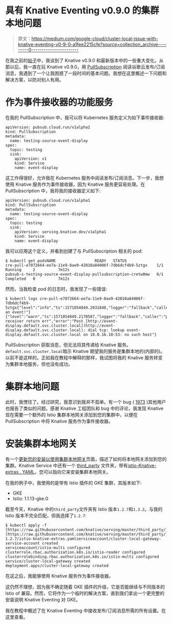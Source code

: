 # 具有 Knative Eventing v0.9.0 的集群本地问题

> 原文：<https://medium.com/google-cloud/cluster-local-issue-with-knative-eventing-v0-9-0-a1fee2215cfe?source=collection_archive---------0----------------------->

在我之前的[帖子](/google-cloud/knative-v0-9-0-a6fa0a3b1f7d)中，我谈到了 Knative v0.9.0 和最新版本中的一些重大变化。从那以后，我一直在玩 Knative v0.9.0，用 [PullSubscription](https://github.com/google/knative-gcp/blob/master/docs/pullsubscription/README.md) 阅读谷歌云发布/订阅消息，我遇到了一个让我困惑了一段时间的基本问题。我想在这里概述一下问题和解决方案，以防对别人有用。

# 作为事件接收器的功能服务

在我的 PullSubscription 中，我可以将 Kubernetes 服务定义为如下事件接收器:

```
apiVersion: pubsub.cloud.run/v1alpha1
kind: PullSubscription
metadata:
  name: testing-source-event-display
spec:
  topic: testing
  sink:
    apiVersion: v1
    kind: Service
    name: event-display
```

这工作得很好，允许我在 Kubernetes 服务中阅读发布/订阅消息。下一步，我想使用 Knative 服务作为事件接收器，因为 Knative 服务更容易处理。在 PullSubscription 中，我将我的接收器定义如下:

```
apiVersion: pubsub.cloud.run/v1alpha1
kind: PullSubscription
metadata:
  name: testing-source-event-display
spec:
  topic: testing
  sink:
    apiVersion: serving.knative.dev/v1alpha1
    kind: Service
    name: event-display
```

我可以应用这个定义，并看到创建了与 PullSubscription 相关的 pod:

```
$ kubectl get podsNAME                 READY   STATUS
cre-pull-e7072664-ee7a-11e9-8ae9-42010a84006f-7db6dcf4b9-5ztgx    1/1     Running     2          7m12s
pubsub-s-testing-source-event-display-pullsubscription-cretw8mw   0/1     Completed   0          7m12s
```

然而，当我检查 pod 的日志时，我发现了一些错误:

```
$ kubectl logs cre-pull-e7072664-ee7a-11e9-8ae9-42010a84006f-7db6dcf4b9-5ztgx{"level":"info","ts":1571054849.2031848,"logger":"fallback","caller":"pubsub/transport.go:231","msg":"got an event!"}
{"level":"warn","ts":1571054849.2170587,"logger":"fallback","caller":"pubsub/transport.go:248","msg":"pubsub receiver return err","error":"Post [http://event-display.default.svc.cluster.local](http://event-display.default.svc.cluster.local): dial tcp: lookup event-display.default.svc.cluster.local on 10.0.16.10:53: no such host"}
```

PullSubscription 获取消息，但无法将其传递给 Knative 服务。`default.svc.cluster.local`暗示 Knative 期望我的服务是集群本地的(内部的)。以前不是这样的。正如我在教程中解释的那样，我试图将我的 Knative 服务转变为集群本地服务，但也没有成功。

# 集群本地问题

此时，我愣住了。经过研究，我意识到我并不孤单。有一个 bug ( [1973](https://github.com/knative/eventing/issues/1973) )其他用户也报告了类似的问题。感谢 Knative 工程团队和 bug 中的评论，我发现 Knative 现在需要一个额外的 Istio 集群本地网关添加到您的集群中，以便在 PullSubscription 中将 Knative 服务作为事件接收器。

# 安装集群本地网关

有一个[更新您的安装以使用集群本地网关](https://knative.dev/docs/install/installing-istio/#updating-your-install-to-use-cluster-local-gateway)页面，描述了如何将本地网关添加到您的集群。Knative Service 中还有一个 [third_party](https://github.com/knative/serving/tree/master/third_party) 文件夹，带有[istio-Knative-extras . YAML](https://github.com/knative/serving/blob/master/third_party/istio-1.2.7/istio-knative-extras.yaml)，您可以指向它来安装集群本地网关。

在我的例子中，我使用的是带有 Istio 插件的 GKE 集群，其版本如下:

*   GKE
*   Istio: 1.1.13-gke.0

截至今天，Knative 中的`third_party`文件夹有 Istio 版本`1.2.7`和`1.3.2`。与我的 Istio 版本不完全匹配，但我选择了`1.2.7`:

```
$ kubectl apply -f [https://raw.githubusercontent.com/knative/serving/master/third_party/](https://raw.githubusercontent.com/knative/serving/master/third_party/)istio-1.2.7/istio-knative-extras.yamlserviceaccount/cluster-local-gateway-service-account created
serviceaccount/istio-multi configured
clusterrole.rbac.authorization.k8s.io/istio-reader configured
clusterrolebinding.rbac.authorization.k8s.io/istio-multi configured
service/cluster-local-gateway created
deployment.apps/cluster-local-gateway created
```

在这之后，我能够使用 Knative 服务作为事件接收器。

这仍然不理想，因为我不确定随着 GKE 插件的升级，它是否能继续与不同版本的 Istio of 兼容。然而，它将作为一个临时的解决方案，直到我们拿出一个更完整的安装说明 Knative Eventing 对 GKE。

我在教程中概述了在 Knative Eventing 中接收发布/订阅消息所需的所有设置。在这里查看。